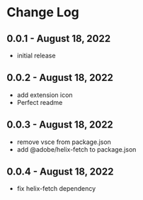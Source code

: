# Change Log

## 0.0.1 - August 18, 2022

- initial release

## 0.0.2 - August 18, 2022

- add extension icon
- Perfect readme

## 0.0.3 - August 18, 2022

- remove vsce from package.json
- add @adobe/helix-fetch to package.json

## 0.0.4 - August 18, 2022

- fix helix-fetch dependency
